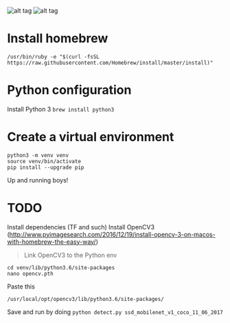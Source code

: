 ![alt tag](https://media3.giphy.com/media/IDIu4F2htizT2/giphy.gif)
![alt tag](https://media3.giphy.com/media/IDIu4F2htizT2/giphy.gif)

Install homebrew
===

```/usr/bin/ruby -e "$(curl -fsSL https://raw.githubusercontent.com/Homebrew/install/master/install)"```

Python configuration
===

Install Python 3
```brew install python3```

Create a virtual environment
===

```
python3 -m venv venv
source venv/bin/activate
pip install --upgrade pip
```

Up and running boys!

TODO
===

Install dependencies (TF and such)
Install OpenCV3 (http://www.pyimagesearch.com/2016/12/19/install-opencv-3-on-macos-with-homebrew-the-easy-way/)

> Link OpenCV3 to the Python env
```
cd venv/lib/python3.6/site-packages
nano opencv.pth
```

Paste this
```
/usr/local/opt/opencv3/lib/python3.6/site-packages/
```

Save and run by doing
```python detect.py ssd_mobilenet_v1_coco_11_06_2017```


